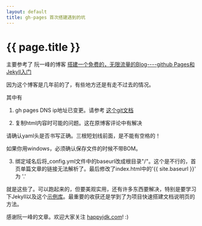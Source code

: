 ```yaml
---
layout: default
title: gh-pages 首次搭建遇到的坑
---
```


{{ page.title }}
================

主要参考了 阮一峰的博客 [搭建一个免费的，无限流量的Blog----github Pages和Jekyll入门](http://www.ruanyifeng.com/blog/2012/08/blogging_with_jekyll.html)

因为这个博客是几年前的了，有些地方还是有走不过去的情况。

其中有 

1. gh pages DNS ip地址已变更。请参考 [这个git文档](https://help.github.com/articles/tips-for-configuring-an-a-record-with-your-dns-provider/)

2. 复制html内容时可能的问题。这在原博客评论中有解决 

  请确认yaml头是否书写正确。三根短划线前面，是不能有空格的！
  
  如果你用windows，必须确认保存文件的时候不带BOM。
  
3. 绑定域名后将_config.yml文件中的baseurl改成根目录"/"。这个是不行的，首页单篇文章的链接无法解析了。最后修改了index.html中的'{{ site.baseurl }}' 为 '.'

就是这些了。可以跑起来的，但要美观实用，还有许多东西要解决，特别是要学习下Jekyll以及这个[示例库](https://github.com/mojombo/tpw)。最重要的收获还是学到了为项目快速搭建文档说明页的方法。

感谢阮一峰的文章。欢迎大家关注 [happyjdk.com](happyjdk.com)! :)
